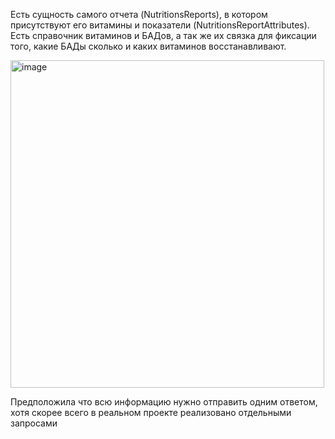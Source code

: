 Есть сущность самого отчета (NutritionsReports), в котором присутствуют его витамины и показатели (NutritionsReportAttributes).
Есть справочник витаминов и БАДов, а так же их связка для фиксации того, какие БАДы сколько и каких витаминов восстанавливают.

<img width="502" height="524" alt="image" src="https://github.com/user-attachments/assets/0cfdfbd5-2c3b-4427-86fb-c4a125a2c39a" />

Предположила что всю информацию нужно отправить одним ответом, хотя скорее всего в реальном проекте реализовано отдельными запросами
